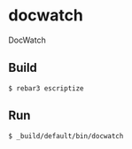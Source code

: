 docwatch
=====

DocWatch

Build
-----

    $ rebar3 escriptize

Run
---

    $ _build/default/bin/docwatch
